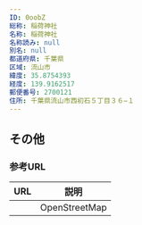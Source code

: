 ```yaml
---
ID: 0oobZ
総称: 稲荷神社
名称: 稲荷神社
名称読み: null
別名: null
都道府県: 千葉県
区域: 流山市
緯度: 35.8754393
経度: 139.9162517
郵便番号: 2700121
住所: 千葉県流山市西初石５丁目３６−１
---
```


## その他

### 参考URL

| URL | 説明          |
| --- | ------------- |
|     | OpenStreetMap |
